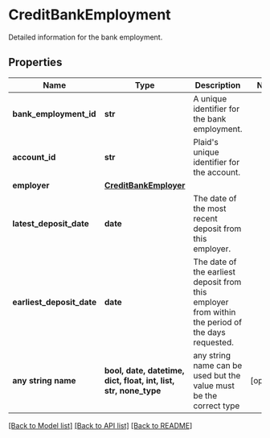 # CreditBankEmployment

Detailed information for the bank employment.

## Properties
Name | Type | Description | Notes
------------ | ------------- | ------------- | -------------
**bank_employment_id** | **str** | A unique identifier for the bank employment. | 
**account_id** | **str** | Plaid&#39;s unique identifier for the account. | 
**employer** | [**CreditBankEmployer**](CreditBankEmployer.md) |  | 
**latest_deposit_date** | **date** | The date of the most recent deposit from this employer. | 
**earliest_deposit_date** | **date** | The date of the earliest deposit from this employer from within the period of the days requested. | 
**any string name** | **bool, date, datetime, dict, float, int, list, str, none_type** | any string name can be used but the value must be the correct type | [optional]

[[Back to Model list]](../README.md#documentation-for-models) [[Back to API list]](../README.md#documentation-for-api-endpoints) [[Back to README]](../README.md)


